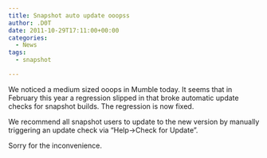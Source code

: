 ```yaml
---
title: Snapshot auto update ooopss
author: .D0T
date: 2011-10-29T17:11:00+00:00
categories:
  - News
tags:
  - snapshot

---
```

We noticed a medium sized ooops in Mumble today. It seems that in February this year a regression slipped in that broke automatic update checks for snapshot builds. The regression is now fixed.

We recommend all snapshot users to update to the new version by manually triggering an update check via &#8220;Help->Check for Update&#8221;.

Sorry for the inconvenience.
